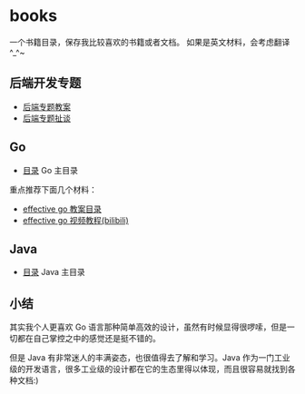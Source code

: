 # books

一个书籍目录，保存我比较喜欢的书籍或者文档。
如果是英文材料，会考虑翻译 ^_^~

## 后端开发专题

* [后端专题教案](./backend)
* [后端专题扯谈](./backend/chats)

## Go
- [目录](./go) Go 主目录

重点推荐下面几个材料：
* [effective go 教案目录](./go/official_go_learning)
* [effective go 视频教程(bilibili)](https://space.bilibili.com/425571569)


## Java
- [目录](./java) Java 主目录


## 小结

其实我个人更喜欢 Go 语言那种简单高效的设计，虽然有时候显得很啰嗦，但是一切都在自己掌控之中的感觉还是挺不错的。

但是 Java 有非常迷人的丰满姿态，也很值得去了解和学习。Java 作为一门工业级的开发语言，很多工业级的设计都在它的生态里得以体现，而且很容易就找到各种文档:)